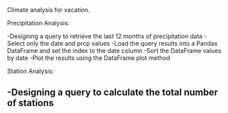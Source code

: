 Climate analysis for vacation.

Precipitation Analysis:

  -Designing a query to retrieve the last 12 months of precipitation data
  -Select only the date and prcp values
  -Load the query results into a Pandas DataFrame and set the index to the date column
  -Sort the DataFrame values by date
  -Plot the results using the DataFrame plot method

Station Analysis:
  
  -Designing a query to calculate the total number of stations
  -
